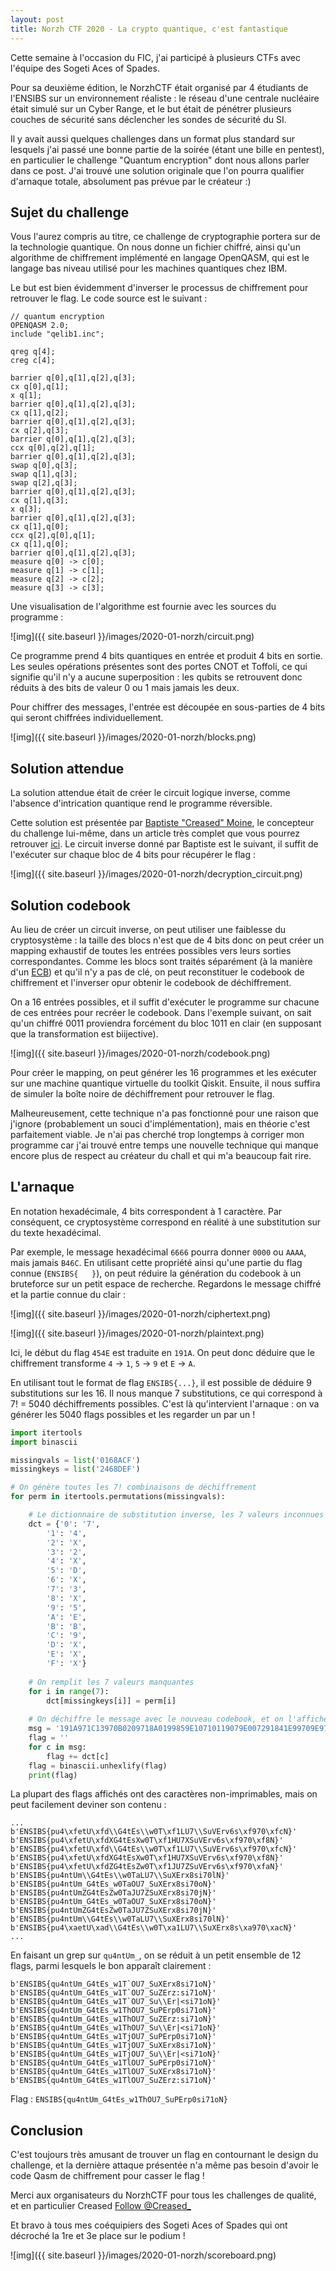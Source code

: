 ```yaml
---
layout: post
title: Norzh CTF 2020 - La crypto quantique, c'est fantastique
---
```


Cette semaine à l'occasion du FIC, j'ai participé à plusieurs CTFs avec l'équipe des Sogeti Aces of Spades.

Pour sa deuxième édition, le NorzhCTF était organisé par 4 étudiants de l'ENSIBS sur un environnement réaliste : le réseau d'une centrale nucléaire était simulé sur un Cyber Range, et le but était de pénétrer plusieurs couches de sécurité sans déclencher les sondes de sécurité du SI.

Il y avait aussi quelques challenges dans un format plus standard sur lesquels j'ai passé une bonne partie de la soirée (étant une bille en pentest), en particulier le challenge "Quantum encryption" dont nous allons parler dans ce post. J'ai trouvé une solution originale que l'on pourra qualifier d'arnaque totale, absolument pas prévue par le créateur :)

## Sujet du challenge

Vous l'aurez compris au titre, ce challenge de cryptographie portera sur de la technologie quantique. On nous donne un fichier chiffré, ainsi qu'un algorithme de chiffrement implémenté en langage OpenQASM, qui est le langage bas niveau utilisé pour les machines quantiques chez IBM.

Le but est bien évidemment d'inverser le processus de chiffrement pour retrouver le flag. Le code source est le suivant :

```
// quantum encryption
OPENQASM 2.0;
include "qelib1.inc";

qreg q[4];
creg c[4];

barrier q[0],q[1],q[2],q[3];
cx q[0],q[1];
x q[1];
barrier q[0],q[1],q[2],q[3];
cx q[1],q[2];
barrier q[0],q[1],q[2],q[3];
cx q[2],q[3];
barrier q[0],q[1],q[2],q[3];
ccx q[0],q[2],q[1];
barrier q[0],q[1],q[2],q[3];
swap q[0],q[3];
swap q[1],q[3];
swap q[2],q[3];
barrier q[0],q[1],q[2],q[3];
cx q[1],q[3];
x q[3];
barrier q[0],q[1],q[2],q[3];
cx q[1],q[0];
ccx q[2],q[0],q[1];
cx q[1],q[0];
barrier q[0],q[1],q[2],q[3];
measure q[0] -> c[0];
measure q[1] -> c[1];
measure q[2] -> c[2];
measure q[3] -> c[3];
```

Une visualisation de l'algorithme est fournie avec les sources du programme :

![img]({{ site.baseurl }}/images/2020-01-norzh/circuit.png)

Ce programme prend 4 bits quantiques en entrée et produit 4 bits en sortie. Les seules opérations présentes sont des portes CNOT et Toffoli, ce qui signifie qu'il n'y a aucune superposition : les qubits se retrouvent donc réduits à des bits de valeur 0 ou 1 mais jamais les deux.

Pour chiffrer des messages, l'entrée est découpée en sous-parties de 4 bits qui seront chiffrées individuellement.

![img]({{ site.baseurl }}/images/2020-01-norzh/blocks.png)

## Solution attendue

La solution attendue était de créer le circuit logique inverse, comme l'absence d'intrication quantique rend le programme réversible.

Cette solution est présentée par [Baptiste "Creased" Moine](https://twitter.com/creased_), le concepteur du challenge lui-même, dans un article très complet que vous pourrez retrouver [ici](https://www.aperikube.fr/docs/norzhctf_2020/quantum/). Le circuit inverse donné par Baptiste est le suivant, il suffit de l'exécuter sur chaque bloc de 4 bits pour récupérer le flag :

![img]({{ site.baseurl }}/images/2020-01-norzh/decryption_circuit.png)

## Solution codebook

Au lieu de créer un circuit inverse, on peut utiliser une faiblesse du cryptosystème : la taille des blocs n'est que de 4 bits donc on peut créer un mapping exhaustif de toutes les entrées possibles vers leurs sorties correspondantes. Comme les blocs sont traités séparément (à la manière d'un [ECB](https://fr.wikipedia.org/wiki/Mode_d%27op%C3%A9ration_(cryptographie)#Dictionnaire_de_codes_:_%C2%AB_Electronic_codebook_%C2%BB_(ECB))) et qu'il n'y a pas de clé, on peut reconstituer le codebook de chiffrement et l'inverser opur obtenir le codebook de déchiffrement.

On a 16 entrées possibles, et il suffit d'exécuter le programme sur chacune de ces entrées pour recréer le codebook. Dans l'exemple suivant, on sait qu'un chiffré 0011 proviendra forcément du bloc 1011 en clair (en supposant que la transformation est biijective).

![img]({{ site.baseurl }}/images/2020-01-norzh/codebook.png)

Pour créer le mapping, on peut générer les 16 programmes et les exécuter sur une machine quantique virtuelle du toolkit Qiskit. Ensuite, il nous suffira de simuler la boîte noire de déchiffrement pour retrouver le flag.

Malheureusement, cette technique n'a pas fonctionné pour une raison que j'ignore (probablement un souci d'implémentation), mais en théorie c'est parfaitement viable. Je n'ai pas cherché trop longtemps à corriger mon programme car j'ai trouvé entre temps une nouvelle technique qui manque encore plus de respect au créateur du chall et qui m'a beaucoup fait rire.

## L'arnaque

En notation hexadécimale, 4 bits correspondent à 1 caractère. Par conséquent, ce cryptosystème correspond en réalité à une substitution sur du texte hexadécimal.

Par exemple, le message hexadécimal `6666` pourra donner `0000` ou `AAAA`, mais jamais `B46C`. En utilisant cette propriété ainsi qu'une partie du flag connue (`ENSIBS{   }`), on peut réduire la génération du codebook à un bruteforce sur un petit espace de recherche. Regardons le message chiffré et la partie connue du clair :

![img]({{ site.baseurl }}/images/2020-01-norzh/ciphertext.png)

![img]({{ site.baseurl }}/images/2020-01-norzh/plaintext.png)

Ici, le début du flag `454E` est traduite en `191A`. On peut donc déduire que le chiffrement transforme `4` -> `1`, `5` -> `9` et `E` -> `A`.

En utilisant tout le format de flag `ENSIBS{...}`, il est possible de déduire 9 substitutions sur les 16. Il nous manque 7 substitutions, ce qui correspond à 7! = 5040 déchiffrements possibles. C'est là qu'intervient l'arnaque : on va générer les 5040 flags possibles et les regarder un par un !

```python
import itertools
import binascii

missingvals = list('0168ACF')
missingkeys = list('2468DEF')

# On génère toutes les 7! combinaisons de déchiffrement
for perm in itertools.permutations(missingvals):

	# Le dictionnaire de substitution inverse, les 7 valeurs inconnues ont un X
    dct = {'0': '7',
        '1': '4',
        '2': 'X',
        '3': '2',
        '4': 'X',
        '5': 'D',
        '6': 'X',
        '7': '3',
        '8': 'X',
        '9': '5',
        'A': 'E',
        'B': 'B',
        'C': '9',
        'D': 'X',
        'E': 'X',
        'F': 'X'}
	
	# On remplit les 7 valeurs manquantes
    for i in range(7):
        dct[missingkeys[i]] = perm[i]
		
	# On déchiffre le message avec le nouveau codebook, et on l'affiche
    msg = '191A971C13970B0209718A0199859E10710119079E007291841E99709E97099619030676078C70728E1A05'
    flag = ''
    for c in msg:
        flag += dct[c]
    flag = binascii.unhexlify(flag)
    print(flag)

```

La plupart des flags affichés ont des caractères non-imprimables, mais on peut facilement deviner son contenu :

```
...
b'ENSIBS{pu4\xfetU\xfd\\G4tEs\\w0T\xf1LU7\\SuVErv6s\xf970\xfcN}'
b'ENSIBS{pu4\xfetU\xfdXG4tEsXw0T\xf1HU7XSuVErv6s\xf970\xf8N}'
b'ENSIBS{pu4\xfetU\xfd\\G4tEs\\w0T\xf1LU7\\SuVErv6s\xf970\xfcN}'
b'ENSIBS{pu4\xfetU\xfdXG4tEsXw0T\xf1HU7XSuVErv6s\xf970\xf8N}'
b'ENSIBS{pu4\xfetU\xfdZG4tEsZw0T\xf1JU7ZSuVErv6s\xf970\xfaN}'
b'ENSIBS{pu4ntUm\\G4tEs\\w0TaLU7\\SuXErx8si70lN}'
b'ENSIBS{pu4ntUm_G4tEs_w0TaOU7_SuXErx8si70oN}'
b'ENSIBS{pu4ntUmZG4tEsZw0TaJU7ZSuXErx8si70jN}'
b'ENSIBS{pu4ntUm_G4tEs_w0TaOU7_SuXErx8si70oN}'
b'ENSIBS{pu4ntUmZG4tEsZw0TaJU7ZSuXErx8si70jN}'
b'ENSIBS{pu4ntUm\\G4tEs\\w0TaLU7\\SuXErx8si70lN}'
b'ENSIBS{pu4\xaetU\xad\\G4tEs\\w0T\xa1LU7\\SuXErx8s\xa970\xacN}'
...
```

En faisant un grep sur `qu4ntUm_`, on se réduit à un petit ensemble de 12 flags, parmi lesquels le bon apparaît clairement :

```
b'ENSIBS{qu4ntUm_G4tEs_w1T`OU7_SuXErx8si71oN}'
b'ENSIBS{qu4ntUm_G4tEs_w1T`OU7_SuZErz:si71oN}'
b'ENSIBS{qu4ntUm_G4tEs_w1T`OU7_Su\\Er|<si71oN}'
b'ENSIBS{qu4ntUm_G4tEs_w1ThOU7_SuPErp0si71oN}'
b'ENSIBS{qu4ntUm_G4tEs_w1ThOU7_SuZErz:si71oN}'
b'ENSIBS{qu4ntUm_G4tEs_w1ThOU7_Su\\Er|<si71oN}'
b'ENSIBS{qu4ntUm_G4tEs_w1TjOU7_SuPErp0si71oN}'
b'ENSIBS{qu4ntUm_G4tEs_w1TjOU7_SuXErx8si71oN}'
b'ENSIBS{qu4ntUm_G4tEs_w1TjOU7_Su\\Er|<si71oN}'
b'ENSIBS{qu4ntUm_G4tEs_w1TlOU7_SuPErp0si71oN}'
b'ENSIBS{qu4ntUm_G4tEs_w1TlOU7_SuXErx8si71oN}'
b'ENSIBS{qu4ntUm_G4tEs_w1TlOU7_SuZErz:si71oN}'
```

Flag : `ENSIBS{qu4ntUm_G4tEs_w1ThOU7_SuPErp0si71oN}`

## Conclusion

C'est toujours très amusant de trouver un flag en contournant le design du challenge, et la dernière attaque présentée n'a même pas besoin d'avoir le code Qasm de chiffrement pour casser le flag !

Merci aux organisateurs du NorzhCTF pour tous les challenges de qualité, et en particulier Creased <a href="https://twitter.com/Creased_?ref_src=twsrc%5Etfw" class="twitter-follow-button" data-show-count="false">Follow @Creased_</a><script async src="https://platform.twitter.com/widgets.js" charset="utf-8"></script>

Et bravo à tous mes coéquipiers des Sogeti Aces of Spades qui ont décroché la 1re et 3e place sur le podium !

![img]({{ site.baseurl }}/images/2020-01-norzh/scoreboard.png)
